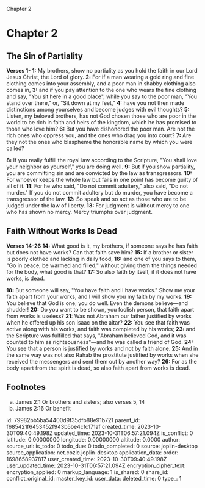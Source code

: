 Chapter 2

# Chapter 2

## The Sin of Partiality

**Verses 1-**
**1:** My brothers, show no partiality as you hold the faith in our Lord Jesus Christ, the Lord of glory.
**2:** For if a man wearing a gold ring and fine clothing comes into your assembly, and a poor man in shabby clothing also comes in,
**3:** and if you pay attention to the one who wears the fine clothing and say, "You sit here in a good place", while you say to the poor man, "You stand over there," or, "Sit down at my feet,"
**4:** have you not then made distinctions among yourselves and become judges with evil thoughts?
**5:** Listen, my beloved brothers, has not God chosen those who are poor in the world to be rich in faith and heirs of the kingdom, which he has promised to those who love him?
**6:** But you have dishonored the poor man. Are not the rich ones who oppress you, and the ones who drag you into court?
**7:** Are they not the ones who blaspheme the honorable name by which you were called?

**8:** If you really fulfill the royal law according to the Scripture, "You shall love your neighbor as yourself," you are doing well.
**9:** But if you show partiality, you are committing sin and are convicted by the law as transgressors.
**10:** For whoever keeps the whole law but fails in one point has become guilty of all of it.
**11:** For he who said, "Do not commit adultery," also said, "Do not murder." If you do not commit adultery but do murder, you have become a transgressor of the law.
**12:** So speak and so act as those who are to be judged under the law of liberty.
**13:** For judgment is without mercy to one who has shown no mercy. Mercy triumphs over judgment.

## Faith Without Works Is Dead

**Verses 14-26**
**14:** What good is it, my brothers, if someone says he has faith but does not have works? Can that faith save him?
**15:** If a brother or sister is poorly clothed and lacking in daily food,
**16:** and one of you says to them, "Go in peace, be warmed and filled," without giving them the things needed for the body, what good is that?
**17:** So also faith by itself, if it does not have works, is dead.

**18:** But someone will say, "You have faith and I have works." Show me your faith apart from your works, and I will show you my faith by my works.
**19:** You believe that God is one; you do well. Even the demons believe—and shudder!
**20:** Do you want to be shown, you foolish person, that faith apart from works is useless?
**21:** Was not Abraham our father justified by works when he offered up his son Isaac on the altar?
**22:** You see that faith was active along with his works, and faith was completed by his works;
**23:** and the Scripture was fulfilled that says, "Abraham believed God, and it was counted to him as righteousness"—and he was called a friend of God.
**24:** You see that a person is justified by works and not by faith alone.
**25:** And in the same way was not also Rahab the prostitute justified by works when she received the messengers and sent them out by another way?
**26:** For as the body apart from the spirit is dead, so also faith apart from works is dead.

## Footnotes

<ol type='a'>
	<li>James 2:1 Or brothers and sisters; also verses 5, 14</li>
	<li>James 2:16 Or benefit</li>
</ol>


id: 79982bb5ba54400d9f35dfb88e91b721
parent_id: f685421f6453452f943b5be4cfc171af
created_time: 2023-10-30T09:40:49.198Z
updated_time: 2023-10-31T06:57:21.094Z
is_conflict: 0
latitude: 0.00000000
longitude: 0.00000000
altitude: 0.0000
author: 
source_url: 
is_todo: 0
todo_due: 0
todo_completed: 0
source: joplin-desktop
source_application: net.cozic.joplin-desktop
application_data: 
order: 1698658937817
user_created_time: 2023-10-30T09:40:49.198Z
user_updated_time: 2023-10-31T06:57:21.094Z
encryption_cipher_text: 
encryption_applied: 0
markup_language: 1
is_shared: 0
share_id: 
conflict_original_id: 
master_key_id: 
user_data: 
deleted_time: 0
type_: 1